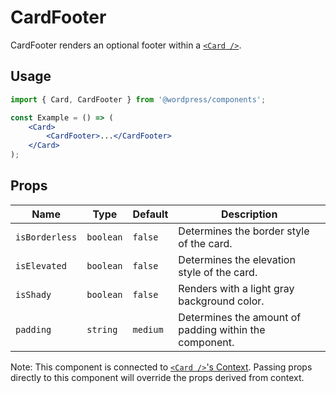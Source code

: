 # CardFooter

CardFooter renders an optional footer within a [`<Card />`](../).

## Usage

```jsx
import { Card, CardFooter } from '@wordpress/components';

const Example = () => (
	<Card>
		<CardFooter>...</CardFooter>
	</Card>
);
```

## Props

Name | Type | Default | Description
--- | --- | --- | ---
`isBorderless` | `boolean` | `false` | Determines the border style of the card.
`isElevated` | `boolean` | `false` | Determines the elevation style of the card.
`isShady` | `boolean` | `false` | Renders with a light gray background color.
`padding` | `string` | `medium` | Determines the amount of padding within the component.

Note: This component is connected to [`<Card />`'s Context](../README.md#context). Passing props directly to this component will override the props derived from context.
